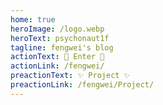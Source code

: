```yaml
---
home: true
heroImage: /logo.webp
heroText: psychonaut1f
tagline: fengwei's blog
actionText: 🌈 Enter 🌈
actionLink: /fengwei/
preactionText: ✨ Project ✨
preactionLink: /fengwei/Project/
---
```

 
